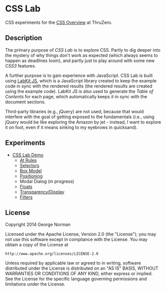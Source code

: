 # CSS Lab

CSS experiments for the [CSS Overview](http://www.thruzero.com/jcat3/apps/resources/resources.jsf?rid=css.overview) at ThruZero.

## Description

The primary purpose of *CSS Lab* is to explore CSS.
Partly to dig deeper into the mystery of why things don't work as expected (which always seems to happen as deadlines loom),
and partly just to play around with some new *CSS3* features.

A further purpose is to gain experience with JavaScript.
CSS Lab is built using [LabKit JS](https://github.com/georgenorman/lab-kit-js/blob/master/README.md), which is a JavaScript library created to keep the example code in sync with the rendered results (the rendered results are created using the example code).
LabKit JS is also used to generate the *Table of Contents* for each page, which automatically keeps it in sync with the document sections.

Third-party libraries (e.g., jQuery) are not used, because that would interfere with the goal of getting exposed to the fundamentals
(i.e., using jQuery would be like exploring the Amazon by jet - instead, I want to explore it on foot, even if it means sinking to my eyebrows in quicksand).

## Experiments

* [CSS Lab Demo](http://www.thruzero.com/pages/jcat3/css-lab/index.html)
  * [At Rules](http://www.thruzero.com/pages/jcat3/css-lab/atRule.html)
  * [Selectors](http://www.thruzero.com/pages/jcat3/css-lab/selectors.html)
  * [Box Model](http://www.thruzero.com/pages/jcat3/css-lab/boxModel.html)
  * [Positioning](http://www.thruzero.com/pages/jcat3/css-lab/positioning.html)
  * Modal Dialog (in progress)
  * [Floats](http://www.thruzero.com/pages/jcat3/css-lab/floats.html)
  * [Transparency/Display](http://www.thruzero.com/pages/jcat3/css-lab/transparencyDisplay.html)
  * [Filters](http://www.thruzero.com/pages/jcat3/css-lab/filters.html)

## License

Copyright 2014 George Norman

Licensed under the Apache License, Version 2.0 (the "License");
you may not use this software except in compliance with the License.
You may obtain a copy of the License at

    http://www.apache.org/licenses/LICENSE-2.0

Unless required by applicable law or agreed to in writing, software
distributed under the License is distributed on an "AS IS" BASIS,
WITHOUT WARRANTIES OR CONDITIONS OF ANY KIND, either express or implied.
See the License for the specific language governing permissions and
limitations under the License.
